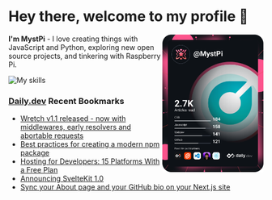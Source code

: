 # Hey there, welcome to my profile 👋

<a href="https://app.daily.dev/MystPi"><img src="https://github.com/MystPi/MystPi/blob/main/devcard.svg" width="200" alt="MystPi's Dev Card" align="right"/></a>

**I'm MystPi** - I love creating things with JavaScript and Python, exploring new open source projects, and tinkering with Raspberry Pi.

![My skills](https://skillicons.dev/icons?i=svelte,js,html,css,py,raspberrypi,react,tailwind)

### [Daily.dev](https://daily.dev) Recent Bookmarks
<!-- daily.dev BOOKMARKS:START -->
- [Wretch v1.1 released - now with middlewares, early resolvers and abortable requests](https://app.daily.dev/posts/eb3f6a256ed8d66ef44a3255bcc9db61?utm_source=rss&utm_medium=bookmarks&utm_campaign=Itr6mLfRdMms0HCyePtl9)
- [Best practices for creating a modern npm package](https://app.daily.dev/posts/uMEookn-E?utm_source=rss&utm_medium=bookmarks&utm_campaign=Itr6mLfRdMms0HCyePtl9)
- [Hosting for Developers: 15 Platforms With a Free Plan](https://app.daily.dev/posts/7qYExpAmv?utm_source=rss&utm_medium=bookmarks&utm_campaign=Itr6mLfRdMms0HCyePtl9)
- [Announcing SvelteKit 1.0](https://app.daily.dev/posts/MTDHqwW-b?utm_source=rss&utm_medium=bookmarks&utm_campaign=Itr6mLfRdMms0HCyePtl9)
- [Sync your About page and your GitHub bio on your Next.js site](https://app.daily.dev/posts/sLsEe1URA?utm_source=rss&utm_medium=bookmarks&utm_campaign=Itr6mLfRdMms0HCyePtl9)
<!-- daily.dev BOOKMARKS:END -->

